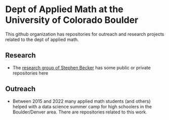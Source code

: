 # Dept of Applied Math at the University of Colorado Boulder

This github organization has repositories for outreach and research projects related to the dept of applied math.

## Research
- The [research group of Stephen Becker](https://stephenbeckr.github.io/) has some public or private repositories here

## Outreach
- Between 2015 and 2022 many applied math students (and others) helped with a data science summer camp for high schoolers in the Boulder/Denver area. There are repositories related to this work.
